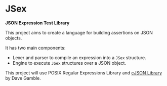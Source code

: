 # JSex
**JSON Expression Test Library**

This project aims to create a language for building assertions on JSON objects.

It has two main components:

- Lexer and parser to compile an expression into a `JSex` structure.
- Engine to execute `JSex` structures over a JSON object.

This project will use POSIX Regular Expressions Library and [cJSON Library](https://github.com/DaveGamble/cJSON) by Dave Gamble.
